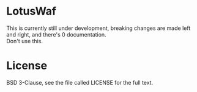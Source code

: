 # LotusWaf
This is currently still under development, breaking changes are made left and right, and there's 0 documentation.  
Don't use this.

# License
BSD 3-Clause, see the file called LICENSE for the full text.
